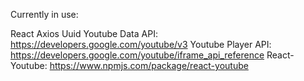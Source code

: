 Currently in use:

React
Axios
Uuid
Youtube Data API: https://developers.google.com/youtube/v3
Youtube Player API: https://developers.google.com/youtube/iframe_api_reference
React-Youtube: https://www.npmjs.com/package/react-youtube